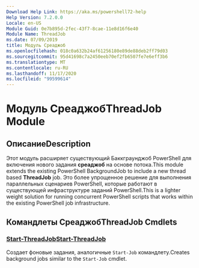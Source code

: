 ```yaml
---
Download Help Link: https://aka.ms/powershell72-help
Help Version: 7.2.0.0
Locale: en-US
Module Guid: 0e7b895d-2fec-43f7-8cae-11e8d16f6e40
Module Name: ThreadJob
ms.date: 07/09/2019
title: Модуль Среаджоб
ms.openlocfilehash: 018c0a632b24af61256180e89de88deb2ff79d03
ms.sourcegitcommit: 95d41698c7a2450eeb70ef2fb6507fe7e6eff3b6
ms.translationtype: MT
ms.contentlocale: ru-RU
ms.lasthandoff: 11/17/2020
ms.locfileid: "99599614"
---
```

# <span data-ttu-id="6c668-102">Модуль Среаджоб</span><span class="sxs-lookup"><span data-stu-id="6c668-102">ThreadJob Module</span></span>

## <span data-ttu-id="6c668-103">Описание</span><span class="sxs-lookup"><span data-stu-id="6c668-103">Description</span></span>
<span data-ttu-id="6c668-104">Этот модуль расширяет существующий Баккграунджоб PowerShell для включения нового задания **среаджоб** на основе потока.</span><span class="sxs-lookup"><span data-stu-id="6c668-104">This module extends the existing PowerShell BackgroundJob to include a new thread based **ThreadJob** job.</span></span> <span data-ttu-id="6c668-105">Это более упрощенное решение для выполнения параллельных сценариев PowerShell, которые работают в существующей инфраструктуре заданий PowerShell.</span><span class="sxs-lookup"><span data-stu-id="6c668-105">This is a lighter weight solution for running concurrent PowerShell scripts that works within the existing PowerShell job infrastructure.</span></span>

## <span data-ttu-id="6c668-106">Командлеты Среаджоб</span><span class="sxs-lookup"><span data-stu-id="6c668-106">ThreadJob Cmdlets</span></span>

### [<span data-ttu-id="6c668-107">Start-ThreadJob</span><span class="sxs-lookup"><span data-stu-id="6c668-107">Start-ThreadJob</span></span>](Start-ThreadJob.md)
<span data-ttu-id="6c668-108">Создает фоновые задания, аналогичные `Start-Job` командлету.</span><span class="sxs-lookup"><span data-stu-id="6c668-108">Creates background jobs similar to the `Start-Job` cmdlet.</span></span>
